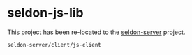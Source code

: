# seldon-js-lib

This project has been re-located to the [seldon-server](https://github.com/SeldonIO/seldon-server) project.

`seldon-server/client/js-client`

